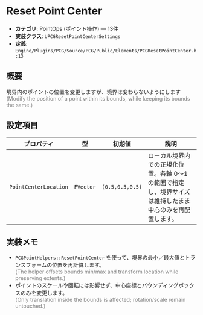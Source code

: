 # Reset Point Center

- **カテゴリ**: PointOps (ポイント操作) — 13件
- **実装クラス**: `UPCGResetPointCenterSettings`
- **定義**: `Engine/Plugins/PCG/Source/PCG/Public/Elements/PCGResetPointCenter.h:13`

## 概要

境界内のポイントの位置を変更しますが、境界は変わらないようにします<br><span style='color:gray'>(Modify the position of a point within its bounds, while keeping its bounds the same.)</span>

## 設定項目

| プロパティ | 型 | 初期値 | 説明 |
| --- | --- | --- | --- |
| `PointCenterLocation` | `FVector` | `(0.5,0.5,0.5)` | ローカル境界内での正規化位置。各軸 0〜1 の範囲で指定し、境界サイズは維持したまま中心のみを再配置します。 |

## 実装メモ

- `PCGPointHelpers::ResetPointCenter` を使って、境界の最小／最大値とトランスフォームの位置を再計算します。<br><span style='color:gray'>(The helper offsets bounds min/max and transform location while preserving extents.)</span>
- ポイントのスケールや回転には影響せず、中心座標とバウンディングボックスのみを変更します。<br><span style='color:gray'>(Only translation inside the bounds is affected; rotation/scale remain untouched.)</span>
